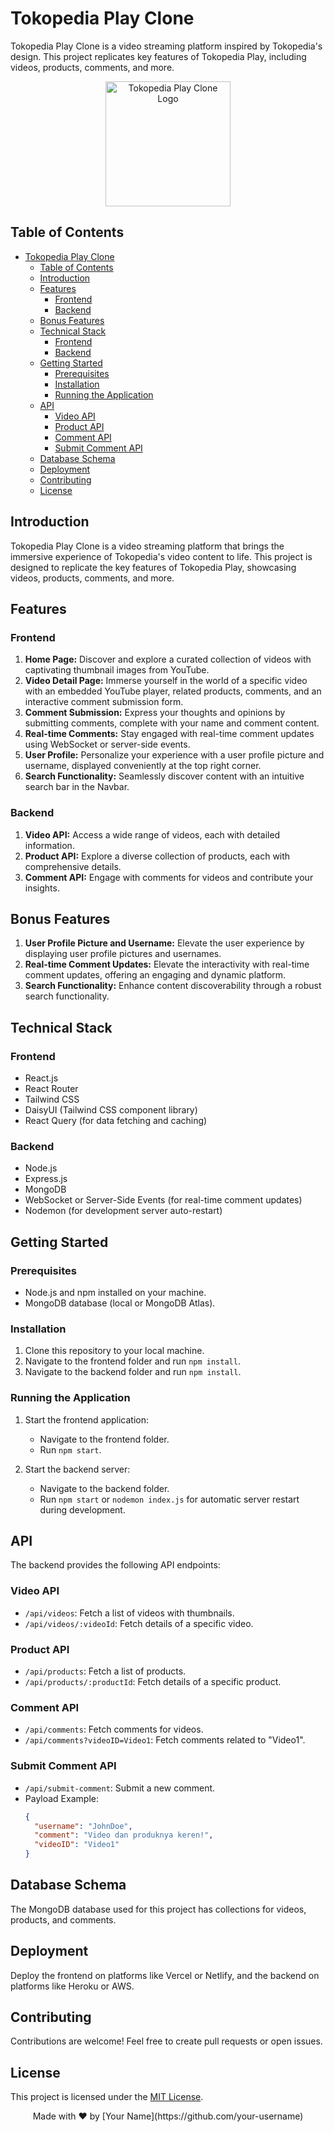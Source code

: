 # Tokopedia Play Clone

Tokopedia Play Clone is a video streaming platform inspired by Tokopedia's design. This project replicates key features of Tokopedia Play, including videos, products, comments, and more.

<div align="center">
  <img src="path/to/your/logo.png" alt="Tokopedia Play Clone Logo" width="200"/>
</div>

## Table of Contents
- [Tokopedia Play Clone](#tokopedia-play-clone)
  - [Table of Contents](#table-of-contents)
  - [Introduction](#introduction)
  - [Features](#features)
    - [Frontend](#frontend)
    - [Backend](#backend)
  - [Bonus Features](#bonus-features)
  - [Technical Stack](#technical-stack)
    - [Frontend](#frontend-1)
    - [Backend](#backend-1)
  - [Getting Started](#getting-started)
    - [Prerequisites](#prerequisites)
    - [Installation](#installation)
    - [Running the Application](#running-the-application)
  - [API](#api)
    - [Video API](#video-api)
    - [Product API](#product-api)
    - [Comment API](#comment-api)
    - [Submit Comment API](#submit-comment-api)
  - [Database Schema](#database-schema)
  - [Deployment](#deployment)
  - [Contributing](#contributing)
  - [License](#license)

## Introduction

Tokopedia Play Clone is a video streaming platform that brings the immersive experience of Tokopedia's video content to life. This project is designed to replicate the key features of Tokopedia Play, showcasing videos, products, comments, and more.

## Features

### Frontend

1. **Home Page:** Discover and explore a curated collection of videos with captivating thumbnail images from YouTube.
2. **Video Detail Page:** Immerse yourself in the world of a specific video with an embedded YouTube player, related products, comments, and an interactive comment submission form.
3. **Comment Submission:** Express your thoughts and opinions by submitting comments, complete with your name and comment content.
4. **Real-time Comments:** Stay engaged with real-time comment updates using WebSocket or server-side events.
5. **User Profile:** Personalize your experience with a user profile picture and username, displayed conveniently at the top right corner.
6. **Search Functionality:** Seamlessly discover content with an intuitive search bar in the Navbar.

### Backend

1. **Video API:** Access a wide range of videos, each with detailed information.
2. **Product API:** Explore a diverse collection of products, each with comprehensive details.
3. **Comment API:** Engage with comments for videos and contribute your insights.

## Bonus Features

1. **User Profile Picture and Username:** Elevate the user experience by displaying user profile pictures and usernames.
2. **Real-time Comment Updates:** Elevate the interactivity with real-time comment updates, offering an engaging and dynamic platform.
3. **Search Functionality:** Enhance content discoverability through a robust search functionality.

## Technical Stack

### Frontend

- React.js
- React Router
- Tailwind CSS
- DaisyUI (Tailwind CSS component library)
- React Query (for data fetching and caching)

### Backend

- Node.js
- Express.js
- MongoDB
- WebSocket or Server-Side Events (for real-time comment updates)
- Nodemon (for development server auto-restart)

## Getting Started

### Prerequisites

- Node.js and npm installed on your machine.
- MongoDB database (local or MongoDB Atlas).

### Installation

1. Clone this repository to your local machine.
2. Navigate to the frontend folder and run `npm install`.
3. Navigate to the backend folder and run `npm install`.

### Running the Application

1. Start the frontend application:
   - Navigate to the frontend folder.
   - Run `npm start`.

2. Start the backend server:
   - Navigate to the backend folder.
   - Run `npm start` or `nodemon index.js` for automatic server restart during development.

## API

The backend provides the following API endpoints:

### Video API

- `/api/videos`: Fetch a list of videos with thumbnails.
- `/api/videos/:videoId`: Fetch details of a specific video.

### Product API

- `/api/products`: Fetch a list of products.
- `/api/products/:productId`: Fetch details of a specific product.

### Comment API

- `/api/comments`: Fetch comments for videos.
- `/api/comments?videoID=Video1`: Fetch comments related to "Video1".

### Submit Comment API

- `/api/submit-comment`: Submit a new comment.
- Payload Example:
  ```json
  {
    "username": "JohnDoe",
    "comment": "Video dan produknya keren!",
    "videoID": "Video1"
  }
  ```

## Database Schema

The MongoDB database used for this project has collections for videos, products, and comments.

## Deployment

Deploy the frontend on platforms like Vercel or Netlify, and the backend on platforms like Heroku or AWS.

## Contributing

Contributions are welcome! Feel free to create pull requests or open issues.

## License

This project is licensed under the [MIT License](LICENSE).

<div align="center">
  Made with ❤️ by [Your Name](https://github.com/your-username)
</div>